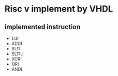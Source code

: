 # Risc v implement by VHDL

## implemented instruction

- LUI
- ADDI
- SLTI
- SLTIU
- XORI
- ORI
- ANDI
